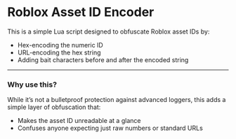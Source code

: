 # Roblox Asset ID Encoder

This is a simple Lua script designed to obfuscate Roblox asset IDs by:
- Hex-encoding the numeric ID
- URL-encoding the hex string
- Adding bait characters before and after the encoded string

---

### Why use this?

While it’s not a bulletproof protection against advanced loggers, this adds a simple layer of obfuscation that:
- Makes the asset ID unreadable at a glance
- Confuses anyone expecting just raw numbers or standard URLs

